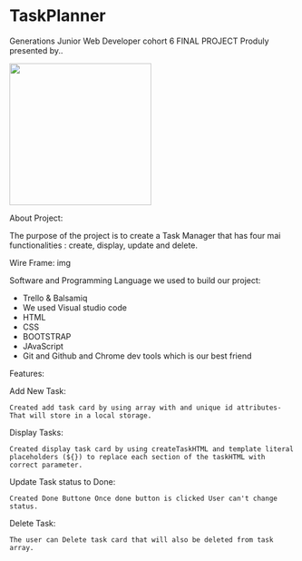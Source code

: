 # TaskPlanner

Generations Junior Web Developer cohort 6 FINAL PROJECT
Produly presented by..

<img src="https://user-images.githubusercontent.com/88661877/136912582-e208b85c-ef2f-4102-9240-bf2addb2fcd7.png" width=250 height=250/>

About Project:

The purpose of the project is to create a Task Manager that has four mai functionalities : create, display, update and delete.

Wire Frame:
img

Software and Programming Language we used to build our project:

- Trello & Balsamiq
- We used Visual studio code
- HTML
- CSS
- BOOTSTRAP
- JAvaScript
- Git and Github and Chrome dev tools which is our best friend

Features:

Add New Task:

    Created add task card by using array with and unique id attributes- That will store in a local storage.

Display Tasks:

    Created display task card by using createTaskHTML and template literal placeholders (${}) to replace each section of the taskHTML with correct parameter.

Update Task status to Done:

    Created Done Buttone Once done button is clicked User can't change status.

Delete Task:

    The user can Delete task card that will also be deleted from task array.
